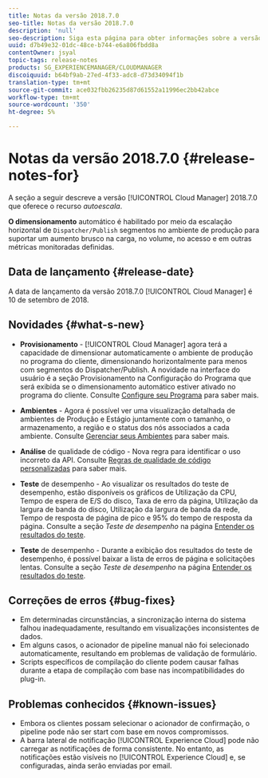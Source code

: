```yaml
---
title: Notas da versão 2018.7.0
seo-title: Notas da versão 2018.7.0
description: 'null'
seo-description: Siga esta página para obter informações sobre a versão 2018.7.0 do Cloud Manager.
uuid: d7b49e32-01dc-48ce-b744-e6a806fbdd8a
contentOwner: jsyal
topic-tags: release-notes
products: SG_EXPERIENCEMANAGER/CLOUDMANAGER
discoiquuid: b64bf9ab-27ed-4f33-adc8-d73d34094f1b
translation-type: tm+mt
source-git-commit: ace032fbb26235d87d61552a11996ec2bb42abce
workflow-type: tm+mt
source-wordcount: '350'
ht-degree: 5%

---
```



# Notas da versão 2018.7.0 {#release-notes-for}

A seção a seguir descreve a versão [!UICONTROL Cloud Manager] 2018.7.0 que oferece o recurso *autoescala*.

**O dimensionamento** automático é habilitado por meio da escalação horizontal de  `Dispatcher/Publish` segmentos no ambiente de produção para suportar um aumento brusco na carga, no volume, no acesso e em outras métricas monitoradas definidas.

## Data de lançamento {#release-date}

A data de lançamento da versão 2018.7.0 [!UICONTROL Cloud Manager] é 10 de setembro de 2018.

## Novidades {#what-s-new}

* **Provisionamento**  -  [!UICONTROL Cloud Manager] agora terá a capacidade de dimensionar automaticamente o ambiente de produção no programa do cliente, dimensionando horizontalmente para menos com segmentos do Dispatcher/Publish. A novidade na interface do usuário é a seção Provisionamento na Configuração do Programa que será exibida se o dimensionamento automático estiver ativado no programa do cliente. Consulte [Configure seu Programa](setting-up-program.md) para saber mais.

* **Ambientes**  - Agora é possível ver uma visualização detalhada de ambientes de Produção e Estágio juntamente com o tamanho, o armazenamento, a região e o status dos nós associados a cada ambiente. Consulte [Gerenciar seus Ambientes](manage-your-environment.md) para saber mais.

* **Análise**  de qualidade de código - Nova regra para identificar o uso incorreto da API. Consulte [Regras de qualidade de código personalizadas](custom-code-quality-rules.md) para saber mais.

* **Teste**  de desempenho - Ao visualizar os resultados do teste de desempenho, estão disponíveis os gráficos de Utilização da CPU, Tempo de espera de E/S do disco, Taxa de erro da página, Utilização da largura de banda do disco, Utilização da largura de banda da rede, Tempo de resposta de página de pico e 95% do tempo de resposta da página. Consulte a seção *Teste de desempenho* na página [Entender os resultados do teste](understand-your-test-results.md).

* **Teste**  de desempenho - Durante a exibição dos resultados do teste de desempenho, é possível baixar a lista de erros de página e solicitações lentas. Consulte a seção *Teste de desempenho* na página [Entender os resultados do teste](understand-your-test-results.md).

## Correções de erros {#bug-fixes}

* Em determinadas circunstâncias, a sincronização interna do sistema falhou inadequadamente, resultando em visualizações inconsistentes de dados.
* Em alguns casos, o acionador de pipeline manual não foi selecionado automaticamente, resultando em problemas de validação de formulário.
* Scripts específicos de compilação do cliente podem causar falhas durante a etapa de compilação com base nas incompatibilidades do plug-in.

## Problemas conhecidos {#known-issues}

* Embora os clientes possam selecionar o acionador de confirmação, o pipeline pode não ser start com base em novos compromissos.
* A barra lateral de notificação [!UICONTROL Experience Cloud] pode não carregar as notificações de forma consistente. No entanto, as notificações estão visíveis no [!UICONTROL Experience Cloud] e, se configuradas, ainda serão enviadas por email.

